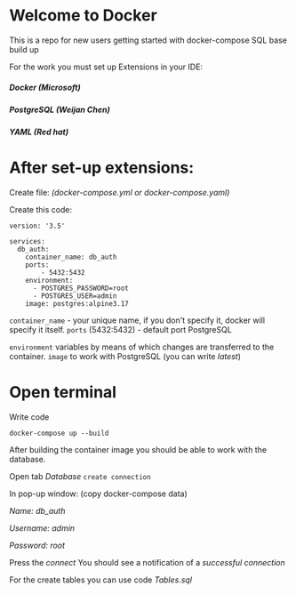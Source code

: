 # Welcome to Docker
This is a repo for new users getting started with docker-compose SQL base build up

For the work you must set up Extensions in your IDE:

##### *Docker (Microsoft)*
##### *PostgreSQL (Weijan Chen)*
##### *YAML (Red hat)*

# After set-up extensions:

Create file: *(docker-compose.yml or docker-compose.yaml)*

Create this code:

```
version: '3.5'

services:
  db_auth:
    container_name: db_auth
    ports:
        - 5432:5432
    environment:
      - POSTGRES_PASSWORD=root
      - POSTGRES_USER=admin
    image: postgres:alpine3.17
```
`container_name` - your unique name, if you don't specify it, docker will specify it itself.
`ports` (5432:5432) - default port PostgreSQL

`environment` variables by means of which changes are transferred to the container.
`image` to work with PostgreSQL (you can write *latest*)

# Open terminal
Write code
```
docker-compose up --build
```
After building the container image you should be able to work with the database.

Open tab *Database*
`create connection` 

In pop-up window: (copy docker-compose data)

*Name: db_auth*

*Username: admin*

*Password: root*

Press the *connect*  You should see a notification of a *successful connection*

For the create tables you can use code *Tables.sql*